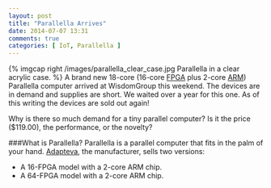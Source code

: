 ```yaml
---
layout: post
title: "Parallella Arrives"
date: 2014-07-07 13:31
comments: true
categories: [ IoT, Parallella ]
---
```

{% imgcap right /images/parallella_clear_case.jpg Parallella in a clear acrylic case. %}
A brand new 18-core (16-core [FPGA](http://en.wikipedia.org/wiki/Field-programmable_gate_array) plus 2-core [ARM](http://arm.com/)) Parallella computer arrived at WisdomGroup this weekend. The devices are in demand and supplies are short. We waited over a year for this one. As of this writing the devices are sold out again!

Why is there so much demand for a tiny parallel computer? Is it the price ($119.00), the performance, or the novelty?
<!--more-->
###What is Parallella?
Parallella is a parallel computer that fits in the palm of your hand.  [Adapteva](http://adapteva.com), the manufacturer, sells two versions:

* A 16-FPGA model with a 2-core ARM chip.
* A 64-FPGA model with a 2-core ARM chip.





